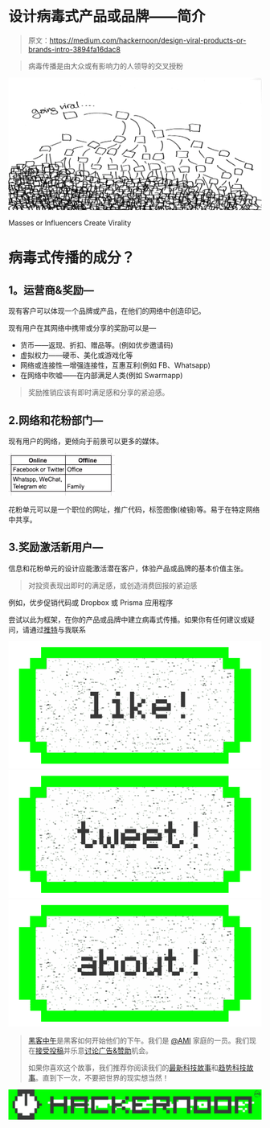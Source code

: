 # 设计病毒式产品或品牌——简介

> 原文：<https://medium.com/hackernoon/design-viral-products-or-brands-intro-3894fa16dac8>

> 病毒传播是由大众或有影响力的人领导的交叉授粉

![](img/b57fdb018b1fc4bf157561bb69515aef.png)

Masses or Influencers Create Virality

# **病毒式传播的成分？**

## **1。运营商&奖励—**

现有客户可以体现一个品牌或产品，在他们的网络中创造印记。

现有用户在其网络中携带或分享的奖励可以是—

*   货币——返现、折扣、赠品等。(例如优步邀请码)
*   虚拟权力——硬币、美化或游戏化等
*   网络或连接性—增强连接性，互惠互利(例如 FB、Whatsapp)
*   在网络中吹嘘——在内部满足人类(例如 Swarmapp)

> 奖励推销应该有即时满足感和分享的紧迫感。

## 2.网络和花粉部门—

现有用户的网络，更倾向于前景可以更多的媒体。

![](img/44fe5707e0d47324640808fe5e1a0509.png)

花粉单元可以是一个职位的网址，推广代码，标签图像(棱镜)等。易于在特定网络中共享。

## 3.奖励激活新用户—

信息和花粉单元的设计应能激活潜在客户，体验产品或品牌的基本价值主张。

> 对投资表现出即时的满足感，或创造消费回报的紧迫感

例如，优步促销代码或 Dropbox 或 Prisma 应用程序

尝试以此为框架，在你的产品或品牌中建立病毒式传播。如果你有任何建议或疑问，请通过[推特](https://twitter.com/gauravlakhani)与我联系

[![](img/50ef4044ecd4e250b5d50f368b775d38.png)](http://bit.ly/HackernoonFB)[![](img/979d9a46439d5aebbdcdca574e21dc81.png)](https://goo.gl/k7XYbx)[![](img/2930ba6bd2c12218fdbbf7e02c8746ff.png)](https://goo.gl/4ofytp)

> [黑客中午](http://bit.ly/Hackernoon)是黑客如何开始他们的下午。我们是 [@AMI](http://bit.ly/atAMIatAMI) 家庭的一员。我们现在[接受投稿](http://bit.ly/hackernoonsubmission)并乐意[讨论广告&赞助](mailto:partners@amipublications.com)机会。
> 
> 如果你喜欢这个故事，我们推荐你阅读我们的[最新科技故事](http://bit.ly/hackernoonlatestt)和[趋势科技故事](https://hackernoon.com/trending)。直到下一次，不要把世界的现实想当然！

[![](img/be0ca55ba73a573dce11effb2ee80d56.png)](https://goo.gl/Ahtev1)